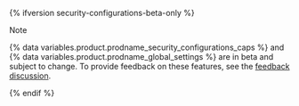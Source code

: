 {% ifversion security-configurations-beta-only %}

>[!NOTE]
> {% data variables.product.prodname_security_configurations_caps %} and {% data variables.product.prodname_global_settings %} are in beta and subject to change. To provide feedback on these features, see the [feedback discussion](https://github.com/orgs/community/discussions/114519).

{% endif %}
